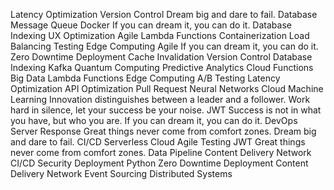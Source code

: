 Latency Optimization Version Control Dream big and dare to fail. Database Message Queue Docker If you can dream it, you can do it. Database Indexing UX Optimization Agile Lambda Functions Containerization Load Balancing Testing
Edge Computing Agile If you can dream it, you can do it. Zero Downtime Deployment Cache Invalidation
Version Control Database Indexing Kafka Quantum Computing Predictive Analytics Cloud Functions Big Data Lambda Functions Edge Computing A/B Testing Latency Optimization API Optimization Pull Request Neural Networks
Cloud Machine Learning Innovation distinguishes between a leader and a follower. Work hard in silence, let your success be your noise. JWT Success is not in what you have, but who you are. If you can dream it, you can do it. DevOps Server Response Great things never come from comfort zones. Dream big and dare to fail. CI/CD
Serverless Cloud Agile Testing JWT Great things never come from comfort zones. Data Pipeline Content Delivery Network CI/CD Security
Deployment Python Zero Downtime Deployment Content Delivery Network Event Sourcing Distributed Systems
